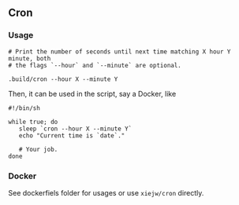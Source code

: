 ## Cron

### Usage

    # Print the number of seconds until next time matching X hour Y minute, both
    # the flags `--hour` and `--minute` are optional.

    .build/cron --hour X --minute Y

Then, it can be used in the script, say a Docker, like


    #!/bin/sh

    while true; do
       sleep `cron --hour X --minute Y`
       echo "Current time is `date`."

       # Your job.
    done

### Docker

See dockerfiels folder for usages or use `xiejw/cron` directly.
